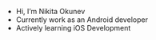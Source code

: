 - Hi, I’m Nikita Okunev
- Currently work as an Android developer
- Actively learning iOS Development
